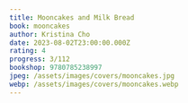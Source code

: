 ```yaml
---
title: Mooncakes and Milk Bread
book: mooncakes
author: Kristina Cho
date: 2023-08-02T23:00:00.000Z
rating: 4
progress: 3/112
bookshop: 9780785238997
jpeg: /assets/images/covers/mooncakes.jpg
webp: /assets/images/covers/mooncakes.webp
---
```


